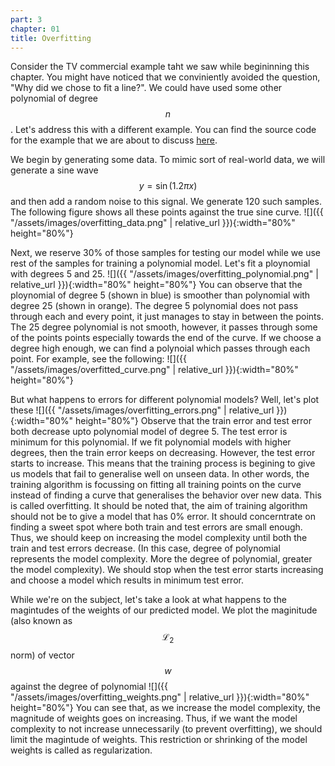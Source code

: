 ```yaml
---
part: 3
chapter: 01
title: Overfitting
---
```

Consider the TV commercial example taht we saw while begininning this chapter. 
You might have noticed that we conviniently avoided the question, "Why did we 
chose to fit a line?". We could have used some other polynomial of degree 
$$n$$. Let's address this with a different example. You can find the source 
code for the example that we are about to discuss 
[here](https://github.com/akshaykhadse/DigitalCognitionBook/blob/code/01_linear_regression/02_overfitting.ipynb).

We begin by generating some data. To mimic sort of real-world data, we will 
generate a sine wave $$y = \sin(1.2 \pi x)$$ and then add a random noise to 
this signal. We generate 120 such samples. The following figure shows all 
these points against the true sine curve. 
![]({{ "/assets/images/overfitting_data.png" | relative_url }}){:width="80%" height="80%"}

Next, we reserve 30% of those samples for testing our model while we use rest 
of the samples for training a polynomial model. Let's fit a ploynomial with 
degrees 5 and 25.
![]({{ "/assets/images/overfitting_polynomial.png" | relative_url }}){:width="80%" height="80%"}
You can observe that the ploynomial of degree 5 (shown in blue) is smoother 
than polynomial with degree 25 (shown in orange). The degree 5 polynomial does 
not pass through each and every point, it just manages to stay in between the 
points. The 25 degree polynomial is not smooth, however, it passes through 
some of the points points especially towards the end of the curve. If we 
choose a degree high enough, we can find a polynoial which passes through each 
point. For example, see the following:
![]({{ "/assets/images/overfitted_curve.png" | relative_url }}){:width="80%" height="80%"}

But what happens to errors for different polynomial models? Well, let's plot 
these
![]({{ "/assets/images/overfitting_errors.png" | relative_url }}){:width="80%" height="80%"}
Observe that the train error and test error both decrease upto polynomial 
model of degree 5. The test error is minimum for this polynomial. If we fit 
polynomial models with higher degrees, then the train error keeps on 
decreasing. However, the test error starts to increase. This means that the 
training process is begining to give us models that fail to generalise well 
on unseen data. In other words, the training algorithm is focussing on fitting 
all training points on the curve instead of finding a curve that generalises 
the behavior over new data. This is called overfitting. It should be noted 
that, the aim of training algorithm should not be to give a model that has 0% 
error. It should concerntrate on finding a sweet spot where both train and 
test errors are small enough. Thus, we should keep on increasing the model 
complexity until both the train and test errors decrease. (In this case, 
degree of polynomial represents the model complexity. More the degree of 
polynomial, greater the model complexity). We should stop when the test error 
starts increasing and choose a model which results in minimum test error.

While we're on the subject, let's take a look at what happens to the 
magintudes of the weights of our predicted model. We plot the maginitude (also 
known as $$\mathcal{L}_2$$ norm) of vector $$w$$ against the degree of 
polynomial
![]({{ "/assets/images/overfitting_weights.png" | relative_url }}){:width="80%" height="80%"}
You can see that, as we increase the model complexity, the magnitude of 
weights goes on increasing. Thus, if we want the model complexity to not 
increase unnecessarily (to prevent overfitting), we should limit the magintude 
of weights. This restriction or shrinking of the model weights is called as 
regularization.